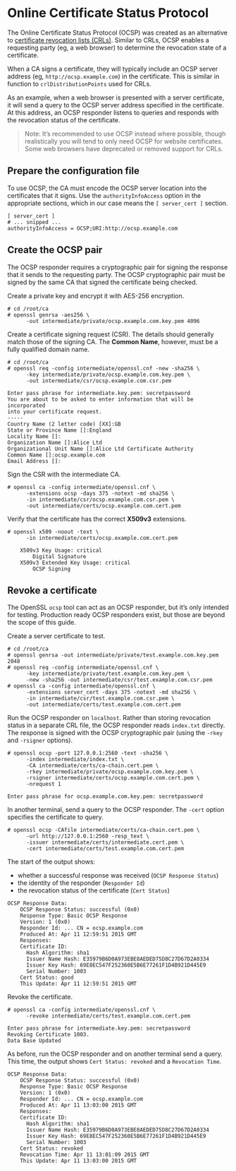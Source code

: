 # Online Certificate Status Protocol
The Online Certificate Status Protocol (OCSP) was created as an alternative to [certificate revocation lists (CRLs)](../certificate-revocation-lists/README.md). Similar to CRLs, OCSP enables a requesting party (eg, a web browser) to determine the revocation state of a certificate.

When a CA signs a certificate, they will typically include an OCSP server address (eg, `http://ocsp.example.com`) in the certificate. This is similar in function to `crlDistributionPoints` used for CRLs.

As an example, when a web browser is presented with a server certificate, it will send a query to the OCSP server address specified in the certificate. At this address, an OCSP responder listens to queries and responds with the revocation status of the certificate.
> Note: It’s recommended to use OCSP instead where possible, though realistically you will tend to only need OCSP for website certificates. Some web browsers have deprecated or removed support for CRLs.

## Prepare the configuration file
To use OCSP, the CA must encode the OCSP server location into the certificates that it signs. Use the `authorityInfoAccess` option in the appropriate sections, which in our case means the `[ server_cert ]` section.
```
[ server_cert ]
# ... snipped ...
authorityInfoAccess = OCSP;URI:http://ocsp.example.com
```

## Create the OCSP pair
The OCSP responder requires a cryptographic pair for signing the response that it sends to the requesting party. The OCSP cryptographic pair must be signed by the same CA that signed the certificate being checked.

Create a private key and encrypt it with AES-256 encryption.
```
# cd /root/ca
# openssl genrsa -aes256 \
      -out intermediate/private/ocsp.example.com.key.pem 4096
```

Create a certificate signing request (CSR). The details should generally match those of the signing CA. The **Common Name**, however, must be a fully qualified domain name.
```
# cd /root/ca
# openssl req -config intermediate/openssl.cnf -new -sha256 \
      -key intermediate/private/ocsp.example.com.key.pem \
      -out intermediate/csr/ocsp.example.com.csr.pem

Enter pass phrase for intermediate.key.pem: secretpassword
You are about to be asked to enter information that will be incorporated
into your certificate request.
-----
Country Name (2 letter code) [XX]:GB
State or Province Name []:England
Locality Name []:
Organization Name []:Alice Ltd
Organizational Unit Name []:Alice Ltd Certificate Authority
Common Name []:ocsp.example.com
Email Address []:
```

Sign the CSR with the intermediate CA.
```
# openssl ca -config intermediate/openssl.cnf \
      -extensions ocsp -days 375 -notext -md sha256 \
      -in intermediate/csr/ocsp.example.com.csr.pem \
      -out intermediate/certs/ocsp.example.com.cert.pem
```

Verify that the certificate has the correct **X509v3** extensions.
```
# openssl x509 -noout -text \
      -in intermediate/certs/ocsp.example.com.cert.pem

    X509v3 Key Usage: critical
        Digital Signature
    X509v3 Extended Key Usage: critical
        OCSP Signing
```

## Revoke a certificate
The OpenSSL `ocsp` tool can act as an OCSP responder, but it’s only intended for testing. Production ready OCSP responders exist, but those are beyond the scope of this guide.

Create a server certificate to test.
```
# cd /root/ca
# openssl genrsa -out intermediate/private/test.example.com.key.pem 2048
# openssl req -config intermediate/openssl.cnf \
      -key intermediate/private/test.example.com.key.pem \
      -new -sha256 -out intermediate/csr/test.example.com.csr.pem
# openssl ca -config intermediate/openssl.cnf \
      -extensions server_cert -days 375 -notext -md sha256 \
      -in intermediate/csr/test.example.com.csr.pem \
      -out intermediate/certs/test.example.com.cert.pem
```

Run the OCSP responder on `localhost`. Rather than storing revocation status in a separate CRL file, the OCSP responder reads `index.txt` directly. The response is signed with the OCSP cryptographic pair (using the `-rkey` and `-rsigner` options).
```
# openssl ocsp -port 127.0.0.1:2560 -text -sha256 \
      -index intermediate/index.txt \
      -CA intermediate/certs/ca-chain.cert.pem \
      -rkey intermediate/private/ocsp.example.com.key.pem \
      -rsigner intermediate/certs/ocsp.example.com.cert.pem \
      -nrequest 1

Enter pass phrase for ocsp.example.com.key.pem: secretpassword
```

In another terminal, send a query to the OCSP responder. The `-cert` option specifies the certificate to query.
```
# openssl ocsp -CAfile intermediate/certs/ca-chain.cert.pem \
      -url http://127.0.0.1:2560 -resp_text \
      -issuer intermediate/certs/intermediate.cert.pem \
      -cert intermediate/certs/test.example.com.cert.pem
```

The start of the output shows:
- whether a successful response was received (`OCSP Response Status`)
- the identity of the responder (`Responder Id`)
- the revocation status of the certificate (`Cert Status`)

```
OCSP Response Data:
    OCSP Response Status: successful (0x0)
    Response Type: Basic OCSP Response
    Version: 1 (0x0)
    Responder Id: ... CN = ocsp.example.com
    Produced At: Apr 11 12:59:51 2015 GMT
    Responses:
    Certificate ID:
      Hash Algorithm: sha1
      Issuer Name Hash: E35979B6D0A973EBE8AEDED75D8C27D67D2A0334
      Issuer Key Hash: 69E8EC547F252360E5B6E77261F1D4B921D445E9
      Serial Number: 1003
    Cert Status: good
    This Update: Apr 11 12:59:51 2015 GMT
```

Revoke the certificate.
```
# openssl ca -config intermediate/openssl.cnf \
      -revoke intermediate/certs/test.example.com.cert.pem

Enter pass phrase for intermediate.key.pem: secretpassword
Revoking Certificate 1003.
Data Base Updated
```

As before, run the OCSP responder and on another terminal send a query. This time, the output shows `Cert Status: revoked` and a `Revocation Time`.
```
OCSP Response Data:
    OCSP Response Status: successful (0x0)
    Response Type: Basic OCSP Response
    Version: 1 (0x0)
    Responder Id: ... CN = ocsp.example.com
    Produced At: Apr 11 13:03:00 2015 GMT
    Responses:
    Certificate ID:
      Hash Algorithm: sha1
      Issuer Name Hash: E35979B6D0A973EBE8AEDED75D8C27D67D2A0334
      Issuer Key Hash: 69E8EC547F252360E5B6E77261F1D4B921D445E9
      Serial Number: 1003
    Cert Status: revoked
    Revocation Time: Apr 11 13:01:09 2015 GMT
    This Update: Apr 11 13:03:00 2015 GMT
```